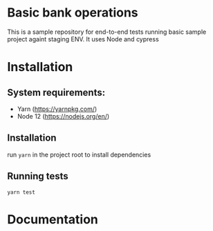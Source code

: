 # Basic bank operations

This is a sample repository for end-to-end tests running basic sample project againt staging ENV. It uses Node and cypress


# Installation

## System requirements:

- Yarn (https://yarnpkg.com/)
- Node 12 (https://nodejs.org/en/)

## Installation

run `yarn` in the project root to install dependencies

## Running tests

`yarn test`


# Documentation

